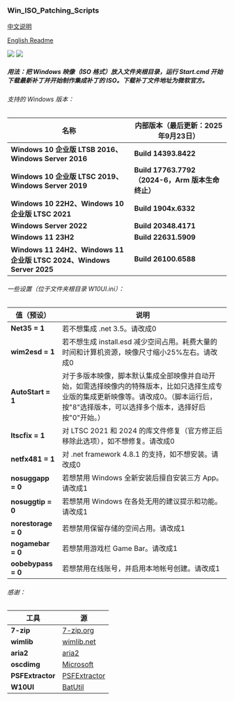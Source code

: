 ### Win_ISO_Patching_Scripts

[中文说明](https://github.com/adavak/Win_ISO_Patching_Scripts/blob/master/README_cn.md)

[English Readme](https://github.com/adavak/Win_ISO_Patching_Scripts/blob/master/README.md)

<a href="https://github.com/adavak/Win_ISO_Patching_Scripts/releases/latest"><img src="https://img.shields.io/github/v/release/adavak/Win_ISO_Patching_Scripts"></a>
<a href="https://github.com/adavak/Win_ISO_Patching_Scripts/releases/latest"><img src="https://img.shields.io/github/release-date-pre/adavak/Win_ISO_Patching_Scripts"></a>

##### 用法：把 Windows 映像（ISO 格式）放入文件夹根目录，运行 Start.cmd 开始下载最新补丁并开始制作集成补丁的 ISO。下载补丁文件地址为微软官方。

###### 支持的 Windows 版本：

|名称|内部版本（最后更新：2025年9月23日）|
|---|---|
|**Windows 10 企业版 LTSB 2016、Windows Server 2016**|**Build 14393.8422**|
|**Windows 10 企业版 LTSC 2019、Windows Server 2019**|**Build 17763.7792（2024-6，Arm 版本生命终止）**|
|**Windows 10 22H2、Windows 10 企业版 LTSC 2021**|**Build 1904x.6332**|
|**Windows Server 2022**|**Build 20348.4171**|
|**Windows 11 23H2**|**Build 22631.5909**|
|**Windows 11 24H2、Windows 11 企业版 LTSC 2024、Windows Server 2025**|**Build 26100.6588**|

###### 一些设置（位于文件夹根目录 W10UI.ini）：
|值（预设）|说明|
|---|---|
|**Net35 = 1**|若不想集成 .net 3.5。请改成0|
|**wim2esd = 1**|若不想生成 install.esd 减少空间占用。耗费大量的时间和计算机资源，映像尺寸缩小25%左右。请改成0|
|**AutoStart = 1**|对于多版本映像，脚本默认集成全部映像并自动开始，如需选择映像内的特殊版本，比如只选择生成专业版的集成更新映像等。请改成0。（脚本运行后，按"8"选择版本，可以选择多个版本，选择好后按"0"开始。）|
|**ltscfix = 1**|对 LTSC 2021 和 2024 的库文件修复（官方修正后移除此选项），如不想修复。请改成0|
|**netfx481 = 1**|对 .net framework 4.8.1 的支持，如不想安装。请改成0|
|**nosuggapp = 0**|若想禁用 Windows 全新安装后擅自安装三方 App。请改成1|
|**nosuggtip = 0**|若想禁用 Windows 在各处无用的建议提示和功能。请改成1|
|**norestorage = 0**|若想禁用保留存储的空间占用。请改成1|
|**nogamebar = 0**|若想禁用游戏栏 Game Bar。请改成1|
|**oobebypass = 0**|若想禁用在线账号，并启用本地帐号创建。请改成1|

###### 感谢：
|工具|源|
|---|---|
|**7-zip**|[7-zip.org](https://www.7-zip.org)|
|**wimlib**|[wimlib.net](https://wimlib.net)|
|**aria2**|[aria2](https://github.com/aria2/aria2)|
|**oscdimg**|[Microsoft](https://learn.microsoft.com/en-us/windows-hardware/manufacture/desktop/oscdimg-command-line-options)|
|**PSFExtractor**|[PSFExtractor](https://github.com/Secant1006/PSFExtractor)|
|**W10UI**|[BatUtil](https://github.com/abbodi1406/BatUtil)|
